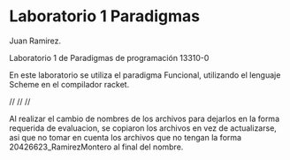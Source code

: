 # Laboratorio 1 Paradigmas 

Juan Ramirez.

Laboratorio 1 de Paradigmas de programación 13310-0

En este laboratorio se utiliza el paradigma Funcional, utilizando el lenguaje Scheme en el compilador racket.

//
//
//

Al realizar el cambio de nombres de los archivos para dejarlos en la forma requerida de evaluacion, se copiaron los archivos
en vez de actualizarse, asi que no tomar en cuenta los archivos que no tengan la forma 20426623_RamirezMontero al final del nombre.
